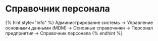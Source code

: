 # Справочник персонала

{% hint style="info" %}
Администрирование системы → Управление основными данными (MDM) → Основные справочники → Персонал предприятия → Справочник персонала
{% endhint %}

